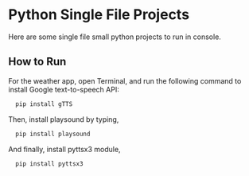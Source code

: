
# Python Single File Projects

Here are some single file small python projects to run in console.

## How to Run

For the weather app, open Terminal, and run the following command to install Google text-to-speech API:

```bash
  pip install gTTS
```

Then, install playsound by typing,

```bash
  pip install playsound
```

And finally, install pyttsx3 module,

```bash
  pip install pyttsx3
```


